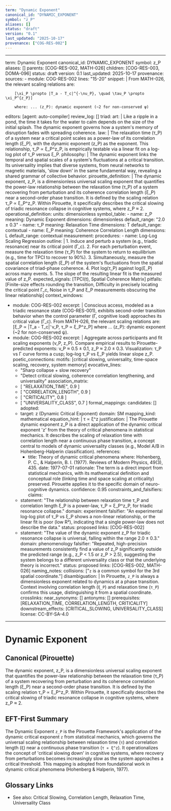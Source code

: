 ```yaml
---
term: "Dynamic Exponent"
canonical_id: "DYNAMIC_EXPONENT"
symbol: "z_P"
aliases: []
status: "draft"
version: "0.1"
last_updated: "2025-10-17"
provenance: ["COG-RES-002"]
---
```


---
term: Dynamic Exponent
canonical_id: DYNAMIC_EXPONENT
symbol: z_P
aliases: []
parents: [COG-RES-002, MATH-026]
children: [COG-RES-003, DOMA-096]
status: draft
version: 0.1
last_updated: 2025-10-17
provenance:
  sources:
    - module: COG-RES-002
      lines: "15-20"
      snippet: |
        From MATH-026, the relevant scaling relations are:

        [\xi_P \propto |T_a - T_c|^{-\nu_P}, \quad \tau_P \propto \xi_P^{z_P}]

        where: ... (z_P): dynamic exponent (~2 for non-conserved ψ)
  editors: [agent: auto-compiler]
  review_log: []
triad:
  art: |
    Like a ripple in a pond, the time it takes for the water to calm depends on the size of the initial splash. The dynamic exponent governs how a system's memory of disruption fades with spreading coherence.
  law: |
    The relaxation time (τ_P) of a system near a critical point scales as a power-law of its correlation length (ξ_P), with the dynamic exponent (z_P) as the exponent. This relationship, τ_P ∝ ξ_P^z_P, is empirically testable via a linear fit on a log-log plot of τ_P versus ξ_P.
  philosophy: |
    The dynamic exponent links the temporal and spatial scales of a system's fluctuations at a critical transition. Its universality implies that diverse systems, from neural networks to magnetic materials, 'slow down' in the same fundamental way, revealing a shared grammar of collective behavior.
pirouette_definition: |
  The dynamic exponent, z_P, is a dimensionless universal scaling exponent that quantifies the power-law relationship between the relaxation time (τ_P) of a system recovering from perturbation and its coherence correlation length (ξ_P) near a second-order phase transition. It is defined by the scaling relation τ_P ∝ ξ_P^z_P. Within Pirouette, it specifically describes the critical slowing of triadic resonance collapse in cognitive systems, where z_P ≈ 2.
operational_definition:
  units: dimensionless
  symbol_table:
    - name: z_P
      meaning: Dynamic Exponent
      dimensions: dimensionless
      default_range: "2.0 ± 0.3"
    - name: τ_P
      meaning: Relaxation Time
      dimensions: T
      default_range: contextual
    - name: ξ_P
      meaning: Coherence Correlation Length
      dimensions: L
      default_range: contextual
  measurement:
    procedures:
      - name: Log-Log Scaling Regression
        outline: |
          1. Induce and perturb a system (e.g., triadic resonance) near its critical point (Γ_c).
          2. For each perturbation event, measure the relaxation time (τ_P) for the system to return to equilibrium (e.g., time for TPCI to recover to 90%).
          3. Simultaneously, measure the spatial correlation length (ξ_P) of the system's fluctuations from the spatial covariance of triad-phase coherence.
          4. Plot log(τ_P) against log(ξ_P) across many events.
          5. The slope of the resulting linear fit is the measured value of z_P.
        expected_signals: [TPCI(t), Spatial Coherence Matrix]
        pitfalls: [Finite-size effects rounding the transition, Difficulty in precisely locating the critical point Γ_c, Noise in τ_P and ξ_P measurements obscuring the linear relationship]
context_windows:
  - module: COG-RES-002
    excerpt: |
      Conscious access, modeled as a triadic resonance state (COG-RES-001), exhibits second-order transition behavior when the control parameter (Γ, cognitive load) approaches its critical value (Γ_c). From MATH-026, the relevant scaling relations are: [ξ_P ∝ |T_a - T_c|⁻ν_P, τ_P ∝ ξ_P^z_P] where ... (z_P): dynamic exponent (~2 for non-conserved ψ).
  - module: COG-RES-002
    excerpt: |
      Aggregate across participants and fit scaling exponents (ν_P, z_P). Compare empirical results to Pirouette-predicted exponents: ν_P ≈ 0.5 ± 0.1, z_P ≈ 2.0 ± 0.3. Visualization: τ_P vs Γ curve forms a cusp; log–log τ_P vs ξ_P yields linear slope z_P.
poetic_connections:
  motifs: [critical slowing, universality, time-space scaling, recovery, system memory]
  evocative_lines:
    - "Sharp collapse + slow recovery"
    - "Detect critical slowing, coherence correlation lengthening, and universality"
  association_matrix:
    - [ "RELAXATION_TIME", 0.9 ]
    - [ "CORRELATION_LENGTH", 0.9 ]
    - [ "CRITICALITY", 0.8 ]
    - [ "UNIVERSALITY_CLASS", 0.7 ]
formal_mappings:
  candidates: []
  adopted:
    - target: z (Dynamic Critical Exponent)
      domain: SM
      mapping_kind: mathematical
      equation_hint: |
        τ ∝ ξ^z
      justification: |
        The Pirouette dynamic exponent z_P is a direct application of the dynamic critical exponent 'z' from the theory of critical phenomena in statistical mechanics. It describes the scaling of relaxation time with correlation length near a continuous phase transition, a concept central to models of dynamic universality classes (e.g., Model A/B in Hohenberg-Halperin classification).
      references:
        - title: Theory of dynamic critical phenomena
          where: Hohenberg, P. C., & Halperin, B. I. (1977). Reviews of Modern Physics, 49(3), 435.
          date: 1977-07-01
      rationale: The term is a direct import from statistical mechanics, with its mathematical definition and conceptual role (linking time and space scaling at criticality) preserved. Pirouette applies it to the specific domain of neuro-cognitive dynamics.
      confidence: 0.95
constraints_and_falsifiers:
  claims:
    - statement: "The relationship between relaxation time τ_P and correlation length ξ_P is a power-law, τ_P ∝ ξ_P^z_P, for triadic resonance collapse."
      domain: experiment
      falsifier: "An experimental log-log plot of τ_P vs ξ_P shows a non-linear relationship, or the linear fit is poor (low R²), indicating that a single power-law does not describe the data."
      status: proposed
      links: [COG-RES-002]
    - statement: "The value of the dynamic exponent z_P for triadic resonance collapse is universal, falling within the range 2.0 ± 0.3."
      domain: phenomenology
      falsifier: "Repeated, high-precision measurements consistently find a value of z_P significantly outside the predicted range (e.g., z_P < 1.5 or z_P > 2.5), suggesting the system belongs to a different universality class or that the underlying theory is incorrect."
      status: proposed
      links: [COG-RES-002, MATH-026]
naming_notes:
  collisions: ["`z` is a common symbol for the 3rd spatial coordinate."]
  disambiguation: |
    In Pirouette, `z_P` is always a dimensionless exponent related to dynamics at a phase transition. Context involving correlation length (`ξ_P`) and relaxation time (`τ_P`) confirms this usage, distinguishing it from a spatial coordinate.
crosslinks:
  near_synonyms: []
  antonyms: []
  prerequisites: [RELAXATION_TIME, CORRELATION_LENGTH, CRITICALITY]
  downstream_effects: [CRITICAL_SLOWING, UNIVERSALITY_CLASS]
license: CC-BY-SA-4.0
---

# Dynamic Exponent

## Canonical (Pirouette)
The dynamic exponent, z_P, is a dimensionless universal scaling exponent that quantifies the power-law relationship between the relaxation time (τ_P) of a system recovering from perturbation and its coherence correlation length (ξ_P) near a second-order phase transition. It is defined by the scaling relation τ_P ∝ ξ_P^z_P. Within Pirouette, it specifically describes the critical slowing of triadic resonance collapse in cognitive systems, where z_P ≈ 2.

## EFT-First Summary
The Dynamic Exponent `z_P` is the Pirouette Framework's application of the dynamic critical exponent `z` from statistical mechanics, which governs the universal scaling relationship between relaxation time (`τ`) and correlation length (`ξ`) near a continuous phase transition (`τ ∝ ξ^z`). It operationalizes the concept of 'critical slowing down' in cognitive systems, where recovery from perturbations becomes increasingly slow as the system approaches a critical threshold. This mapping is adopted from foundational work in dynamic critical phenomena (Hohenberg & Halperin, 1977).

## Glossary Links
- See also: Critical Slowing, Correlation Length, Relaxation Time, Universality Class
